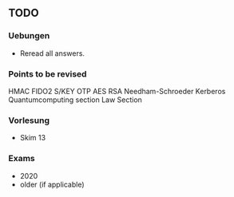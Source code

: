 ## TODO

### Uebungen

- Reread all answers.

### Points to be revised

HMAC
FIDO2
S/KEY
OTP
AES
RSA
Needham-Schroeder
Kerberos
Quantumcomputing section
Law Section

### Vorlesung

- Skim 13

### Exams

- 2020
- older (if applicable)